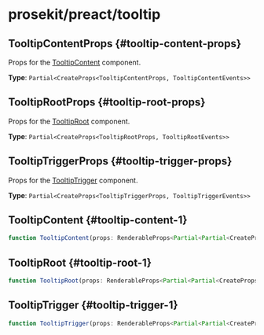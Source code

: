 # prosekit/preact/tooltip

## TooltipContentProps {#tooltip-content-props}

Props for the [TooltipContent](tooltip.md#tooltip-content-1) component.

**Type**: `Partial<CreateProps<TooltipContentProps, TooltipContentEvents>>`

## TooltipRootProps {#tooltip-root-props}

Props for the [TooltipRoot](tooltip.md#tooltip-root-1) component.

**Type**: `Partial<CreateProps<TooltipRootProps, TooltipRootEvents>>`

## TooltipTriggerProps {#tooltip-trigger-props}

Props for the [TooltipTrigger](tooltip.md#tooltip-trigger-1) component.

**Type**: `Partial<CreateProps<TooltipTriggerProps, TooltipTriggerEvents>>`

## TooltipContent {#tooltip-content-1}

```ts
function TooltipContent(props: RenderableProps<Partial<Partial<CreateProps<TooltipContentProps, TooltipContentEvents>>> & RefAttributes<TooltipContent> & HTMLAttributes<TooltipContent>, any>, context?: any): ComponentChildren
```

## TooltipRoot {#tooltip-root-1}

```ts
function TooltipRoot(props: RenderableProps<Partial<Partial<CreateProps<TooltipRootProps, TooltipRootEvents>>> & RefAttributes<TooltipRoot> & HTMLAttributes<TooltipRoot>, any>, context?: any): ComponentChildren
```

## TooltipTrigger {#tooltip-trigger-1}

```ts
function TooltipTrigger(props: RenderableProps<Partial<Partial<CreateProps<TooltipTriggerProps, TooltipTriggerEvents>>> & RefAttributes<TooltipTrigger> & HTMLAttributes<TooltipTrigger>, any>, context?: any): ComponentChildren
```
